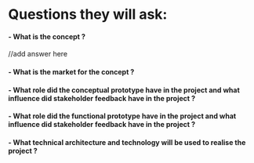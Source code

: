 # Questions they will ask:

#### - What is the concept ?

//add answer here


#### - What is the market for the concept ?




#### - What role did the conceptual prototype have in the project and what influence did stakeholder feedback have in the project ?






#### - What role did the functional prototype have in the project and what influence did stakeholder feedback have in the project ?






#### - What technical architecture and technology will be used to realise the project ?
